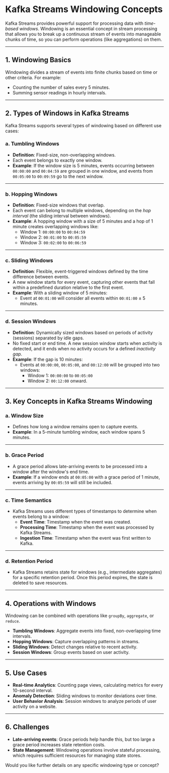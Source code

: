 # Kafka Streams Windowing Concepts

Kafka Streams provides powerful support for processing data with *time-based windows*. Windowing is an essential concept in stream processing that allows you to break up a continuous stream of events into manageable chunks of time, so you can perform operations (like aggregations) on them.

---

## 1. Windowing Basics

Windowing divides a stream of events into finite chunks based on time or other criteria. For example:

- Counting the number of sales every 5 minutes.
- Summing sensor readings in hourly intervals.

---

## 2. Types of Windows in Kafka Streams

Kafka Streams supports several types of windowing based on different use cases:

### a. Tumbling Windows

- **Definition**: Fixed-size, non-overlapping windows.
- Each event belongs to exactly one window.
- **Example**: If the window size is 5 minutes, events occurring between `00:00:00` and `00:04:59` are grouped in one window, and events from `00:05:00` to `00:09:59` go to the next window.

---

### b. Hopping Windows

- **Definition**: Fixed-size windows that overlap.
- Each event can belong to multiple windows, depending on the *hop interval* (the sliding interval between windows).
- **Example**: A hopping window with a size of 5 minutes and a hop of 1 minute creates overlapping windows like:
    - Window 1: `00:00:00` to `00:04:59`
    - Window 2: `00:01:00` to `00:05:59`
    - Window 3: `00:02:00` to `00:06:59`

---

### c. Sliding Windows

- **Definition**: Flexible, event-triggered windows defined by the time difference between events.
- A new window starts for every event, capturing other events that fall within a predefined duration relative to the first event.
- **Example**: With a sliding window of 5 minutes:
    - Event at `00:01:00` will consider all events within `00:01:00` ± 5 minutes.

---

### d. Session Windows

- **Definition**: Dynamically sized windows based on periods of activity (sessions) separated by idle gaps.
- No fixed start or end time. A new session window starts when activity is detected, and it ends when no activity occurs for a defined *inactivity gap*.
- **Example**: If the gap is 10 minutes:
    - Events at `00:00:00`, `00:05:00`, and `00:12:00` will be grouped into two windows:
        - Window 1: `00:00:00` to `00:05:00`
        - Window 2: `00:12:00` onward.

---

## 3. Key Concepts in Kafka Streams Windowing

### a. Window Size

- Defines how long a window remains open to capture events.
- **Example**: In a 5-minute tumbling window, each window spans 5 minutes.

---

### b. Grace Period

- A grace period allows late-arriving events to be processed into a window after the window's end time.
- **Example**: If a window ends at `00:05:00` with a grace period of 1 minute, events arriving by `00:05:59` will still be included.

---

### c. Time Semantics

- Kafka Streams uses different types of timestamps to determine when events belong to a window:
    - **Event Time**: Timestamp when the event was created.
    - **Processing Time**: Timestamp when the event was processed by Kafka Streams.
    - **Ingestion Time**: Timestamp when the event was first written to Kafka.

---

### d. Retention Period

- Kafka Streams retains state for windows (e.g., intermediate aggregates) for a specific retention period. Once this period expires, the state is deleted to save resources.

---

## 4. Operations with Windows

Windowing can be combined with operations like `groupBy`, `aggregate`, or `reduce`.

- **Tumbling Windows**: Aggregate events into fixed, non-overlapping time intervals.
- **Hopping Windows**: Capture overlapping patterns in streams.
- **Sliding Windows**: Detect changes relative to recent activity.
- **Session Windows**: Group events based on user activity.

---

## 5. Use Cases

- **Real-time Analytics**: Counting page views, calculating metrics for every 10-second interval.
- **Anomaly Detection**: Sliding windows to monitor deviations over time.
- **User Behavior Analysis**: Session windows to analyze periods of user activity on a website.

---

## 6. Challenges

- **Late-arriving events**: Grace periods help handle this, but too large a grace period increases state retention costs.
- **State Management**: Windowing operations involve stateful processing, which requires sufficient resources for managing state stores.

Would you like further details on any specific windowing type or concept?
